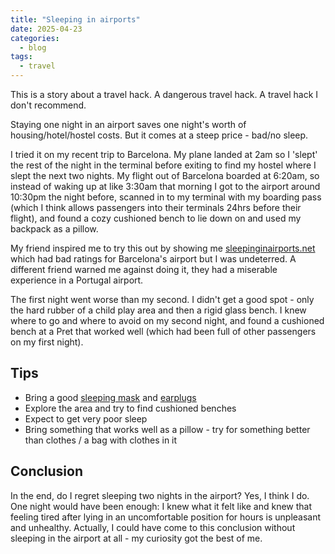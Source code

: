 ```yaml
---
title: "Sleeping in airports"
date: 2025-04-23
categories:
  - blog
tags:
  - travel
---
```

This is a story about a travel hack. A dangerous travel hack. A travel hack I don't recommend.

Staying one night in an airport saves one night's worth of housing/hotel/hostel costs. But it comes at a steep price - bad/no sleep.

I tried it on my recent trip to Barcelona. My plane landed at 2am so I 'slept' the rest of the night in the terminal before exiting to find my hostel where I slept the next two nights. My flight out of Barcelona boarded at 6:20am, so instead of waking up at like 3:30am that morning I got to the airport around 10:30pm the night before, scanned in to my terminal with my boarding pass (which I think allows passengers into their terminals 24hrs before their flight), and found a cozy cushioned bench to lie down on and used my backpack as a pillow.

My friend inspired me to try this out by showing me [sleepinginairports.net](https://www.sleepinginairports.net/) which had bad ratings for Barcelona's airport but I was undeterred. A different friend warned me against doing it, they had a miserable experience in a Portugal airport.

The first night went worse than my second. I didn't get a good spot - only the hard rubber of a child play area and then a rigid glass bench. I knew where to go and where to avoid on my second night, and found a cushioned bench at a Pret that worked well (which had been full of other passengers on my first night).

## Tips
- Bring a good [sleeping mask](https://www.amazon.com/dp/B095C7H62X/) and [earplugs](https://www.loopearplugs.com/products/quiet)
- Explore the area and try to find cushioned benches
- Expect to get very poor sleep
- Bring something that works well as a pillow - try for something better than clothes / a bag with clothes in it

## Conclusion
In the end, do I regret sleeping two nights in the airport? Yes, I think I do. One night would have been enough: I knew what it felt like and knew that feeling tired after lying in an uncomfortable position for hours is unpleasant and unhealthy. Actually, I could have come to this conclusion without sleeping in the airport at all - my curiosity got the best of me.